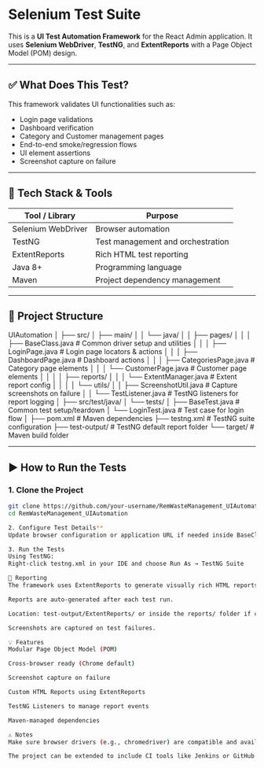 # Selenium Test Suite

This is a **UI Test Automation Framework** for the React Admin application. It uses **Selenium WebDriver**, **TestNG**, and **ExtentReports** with a Page Object Model (POM) design.

---

## ✅ What Does This Test?

This framework validates UI functionalities such as:

- Login page validations
- Dashboard verification
- Category and Customer management pages
- End-to-end smoke/regression flows
- UI element assertions
- Screenshot capture on failure

---

## 🧰 Tech Stack & Tools

| Tool / Library       | Purpose                                   |
|----------------------|--------------------------------------------|
| Selenium WebDriver   | Browser automation                         |
| TestNG               | Test management and orchestration          |
| ExtentReports        | Rich HTML test reporting                   |
| Java 8+              | Programming language                       |
| Maven                | Project dependency management              |

---

## 📂 Project Structure
UIAutomation
│
├── src/
│ ├── main/
│ │ └── java/
│ │ ├── pages/
│ │ │ ├── BaseClass.java # Common driver setup and utilities
│ │ │ ├── LoginPage.java # Login page locators & actions
│ │ │ ├── DashboardPage.java # Dashboard actions
│ │ │ ├── CategoriesPage.java # Category page elements
│ │ │ └── CustomerPage.java # Customer page elements
│ │
│ │ ├── reports/
│ │ │ └── ExtentManager.java # Extent report config
│ │
│ │ └── utils/
│ │ ├── ScreenshotUtil.java # Capture screenshots on failure
│ │ └── TestListener.java # TestNG listeners for report logging
│
├── src/test/java/
│ └── tests/
│ ├── BaseTest.java # Common test setup/teardown
│ └── LoginTest.java # Test case for login flow
│
├── pom.xml # Maven dependencies
├── testng.xml # TestNG suite configuration
├── test-output/ # TestNG default report folder
└── target/ # Maven build folder


---

## ▶️ How to Run the Tests

### 1. Clone the Project

```bash
git clone https://github.com/your-username/RemWasteManagement_UIAutomation.git
cd RemWasteManagement_UIAutomation

2. Configure Test Details**
Update browser configuration or application URL if needed inside BaseClass.java.

3. Run the Tests
Using TestNG:
Right-click testng.xml in your IDE and choose Run As → TestNG Suite

🧪 Reporting
The framework uses ExtentReports to generate visually rich HTML reports.

Reports are auto-generated after each test run.

Location: test-output/ExtentReports/ or inside the reports/ folder if configured there.

Screenshots are captured on test failures.

💡 Features
Modular Page Object Model (POM)

Cross-browser ready (Chrome default)

Screenshot capture on failure

Custom HTML Reports using ExtentReports

TestNG Listeners to manage report events

Maven-managed dependencies

⚠️ Notes
Make sure browser drivers (e.g., chromedriver) are compatible and available on your system path.

The project can be extended to include CI tools like Jenkins or GitHub Actions for continuous integration.
